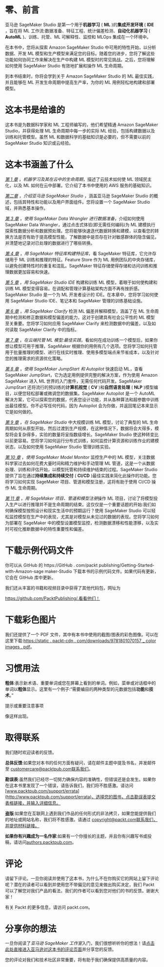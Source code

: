 

# 零、前言

亚马逊 SageMaker Studio 是第一个用于**机器学习** ( **ML** )的**集成开发环境** ( **IDE** ，旨在将 ML 工作流:数据准备、特征工程、统计偏差检测、**自动化机器学习** ( **AutoML** )、训练、托管、ML 可解释性、监控和 MLOps 集成在一个环境中。

在本书中，您将从探索 Amazon SageMaker Studio 中可用的特性开始，以分析数据、开发 ML 模型和生产模型来满足您的目标。随着您的进步，您将了解这些功能如何协同工作来解决在生产中构建 ML 模型时的常见挑战。之后，您将理解如何使用 SageMaker Studio 有效地扩展和操作 ML 生命周期。

到本书结束时，你将会学到关于 Amazon SageMaker Studio 的 ML 最佳实践，并且能够在 ML 开发生命周期中提高生产率，为你的 ML 用例轻松地构建和部署模型。

# 这本书是给谁的

这本书是为数据科学家和 ML 工程师编写的，他们希望精通 Amazon SageMaker Studio，并获得处理 ML 生命周期中每一步的实际 ML 经验，包括构建数据以及训练和托管模型。虽然 ML 和数据科学的基础知识是必要的，但不需要以前的 SageMaker Studio 知识或云经验。

# 这本书涵盖了什么

[*第 1 章*](B17447_01_ePub_RK.xhtml#_idTextAnchor013) ，*机器学习及其在云中的生命周期*，描述了云技术如何使 ML 领域民主化，以及 ML 如何在云中部署。它介绍了本书中使用的 AWS 服务的基础知识。

[*第二章*](B17447_02_ePub_RK.xhtml#_idTextAnchor025) ，*介绍亚马逊 SageMaker Studio* ，涵盖亚马逊 SageMaker Studio 的概述，包括其特性和功能以及用户界面组件。您将设置一个 SageMaker Studio 域，并熟悉基本操作。

[*第 3 章*](B17447_03_ePub_RK.xhtml#_idTextAnchor043) ，*使用 SageMaker Data Wrangler 进行数据准备*，介绍如何使用 SageMaker Data Wrangler，通过点击式体验(即无需任何编码)为 ML 建模执行探索性数据分析和数据预处理。您将能够快速迭代数据转换和建模，以查看您的转换方法是否有助于提高模型性能，了解数据中是否存在针对敏感群体的隐含偏见，并清楚地记录对已处理的数据进行了哪些转换。

[*第 4 章*](B17447_04_ePub_RK.xhtml#_idTextAnchor063) ，*用 SageMaker 特征库构建特征库*，看 SageMaker 特征库，它允许存储用于 ML 训练和推理的特征。Feature Store 作为 ML 用例团队的中央存储库，以避免创建特性时的重复和混乱。SageMaker 特征存储使得存储和访问训练和推理数据更加容易和快速。

[*第 5 章*](B17447_05_ePub_RK.xhtml#_idTextAnchor077) ，*用 SageMaker Studio IDE* 构建和训练 ML 模型，着眼于如何使构建和训练 ML 模型变得容易。在调配和管理计算基础架构方面不再有挫折感。SageMaker Studio 是一个为 ML 开发者设计的 IDE。在本章中，您将学习如何使用 SageMaker Studio IDE、笔记本和 SageMaker 管理的训练基础设施。

[*第 6 章*](B17447_06_ePub_RK.xhtml#_idTextAnchor090) ，*用 SageMaker Clarify* 检测 ML 偏差并解释模型，涵盖了在 ML 生命周期中检测和修正数据和模型偏差的能力，这对于创建具有社会公平性的 ML 模型至关重要。您将学习如何应用 SageMaker Clarify 来检测数据中的偏差，以及如何读取 SageMaker Clarify 中的指标。

[*第 7 章*](B17447_07_ePub_RK.xhtml#_idTextAnchor099) ，*在云端托管 ML 模型:最佳实践*，看如何在成功训练一个模型后，如果你想让模型可用于推理，SageMaker 根据你的用例有几个选项。您将学习如何托管用于批量推理的模型、进行在线实时推理、使用多模型端点来节省成本，以及针对您的推理需求的资源优化策略。

[*第 8 章*](B17447_08_ePub_RK.xhtml#_idTextAnchor108) ，*使用 SageMaker JumpStart 和 Autopilot* 快速启动 ML，查看 SageMaker JumpStart，它为选定用例提供完整的解决方案，作为使用 Amazon SageMaker 进入 ML 世界的入门套件，无需任何代码开发。SageMaker JumpStart 还将流行的预训练的**计算机视觉** ( **CV** )和**自然语言处理** ( **NLP** )模型编目，以便您轻松部署或微调您的数据集。SageMaker Autopilot 是一个 AutoML 解决方案，它可以探索您的数据，代表您设计功能，并从各种算法和超参数中训练出最佳模型。你不必写任何代码，因为 Autopilot 会为你做，并返回笔记本来显示它是如何做的。

[*第 9 章*](B17447_09_ePub_RK.xhtml#_idTextAnchor125) ，*在 SageMaker Studio* 中大规模训练 ML 模型，讨论了典型的 ML 生命周期如何从原型开始，然后过渡到生产规模，在这种情况下，数据将会大得多，模型将会复杂得多，实验的数量将呈指数级增长。SageMaker Studio 使这种转变比以前更容易。您将学习如何运行分布式训练，如何监控计算资源和训练作业的建模状态，以及如何使用 SageMaker Studio 管理训练实验。

[*第 10 章*](B17447_10_ePub_RK.xhtml#_idTextAnchor134) ，*使用 SageMaker Model Monitor* 监控生产中的 ML 模型，关注数据科学家过去如何花费大量时间和精力维护和手动管理 ML 管道，这是一个从数据处理、训练和评估开始，以模型托管和持续维护结束的过程。SageMaker Studio 提供了旨在通过**持续集成和持续交付** ( **CI/CD** )最佳实践来简化此操作的功能。您将学习如何实现 SageMaker 项目、管道和模型注册，这将有助于使用 CI/CD 操作 ML 生命周期。

[*第 11 章*](B17447_11_ePub_RK.xhtml#_idTextAnchor144) ，*用 SageMaker 项目、管道和模型注册*操作 ML 项目，讨论了将模型投入生产以进行推理并不是生命周期的结束。这仅仅是一个重要话题的开始:我们如何确保模型按照设计和现实生活中的预期运行？使用 SageMaker Studio 可以轻松监控模型在生产中的表现，尤其是对模型从未见过的数据的表现。您将学习如何为部署在 SageMaker 中的模型设置模型监控，检测数据漂移和性能漂移，以及实时可视化推断数据中的特性重要性和偏差。

# 下载示例代码文件

你可以从 GitHub 的 https://GitHub . com/packt publishing/Getting-Started-with-Amazon-sage maker-Studio 下载本书的示例代码文件。如果代码有更新，它会在 GitHub 库中更新。

我们还从丰富的书籍和视频目录中获得了其他代码包，网址为

https://github.com/PacktPublishing/.看看他们！

# 下载彩色图片

我们还提供了一个 PDF 文件，其中有本书中使用的截图/图表的彩色图像。可以在这里下载:[https://static . packt-cdn . com/downloads/9781801070157 _ color images . pdf](https://static.packt-cdn.com/downloads/9781801070157_ColorImages.pdf)。

# 习惯用法

**粗体**:表示新术语、重要单词或您在屏幕上看到的单词。例如，菜单或对话框中的单词以**粗体**显示。这里有一个例子:“需要编目的两种类型的元数据包括**功能**和**技术**。”

提示或重要注意事项

像这样出现。

# 取得联系

我们随时欢迎读者的反馈。

**总体反馈**:如果您对本书的任何方面有疑问，请在邮件主题中提及书名，并发邮件至 customercare@packtpub.com联系我们。

**勘误表**:虽然我们已经尽一切努力确保内容的准确性，但错误还是会发生。如果你在这本书里发现了一个错误，请告诉我们，我们将不胜感激。请访问[www.packtpub.com/support/errata](http://www.packtpub.com/support/errata)，选择您的图书，点击勘误表提交表格链接，并输入详细信息。

**盗版**:如果您在互联网上遇到我们作品的任何形式的非法拷贝，如果您能提供我们的地址或网站名称，我们将不胜感激。请通过 copyright@packt.com[联系我们，并提供材料链接。](mailto:copyright@packt.com)

**如果你有兴趣成为一名作家**:如果有一个你擅长的主题，并且你有兴趣写书或投稿，请访问[authors.packtpub.com](http://authors.packtpub.com)。

# 评论

请留下评论。一旦你阅读并使用了这本书，为什么不在你购买它的网站上留下评论呢？潜在的读者可以看到并使用您不带偏见的意见来做出购买决定，我们 Packt 可以了解您对我们产品的看法，我们的作者可以看到您对他们的书的反馈。谢谢大家！

有关 Packt 的更多信息，请访问 packt.com。

# 分享你的想法

一旦你阅读了*亚马逊 SageMaker 工作室*入门，我们很想听听你的想法！请[点击此处直接进入亚马逊对这本书的评论页面](https://packt.link/r/1-801-07015-6)并分享您的反馈。

您的评论对我们和技术社区非常重要，将有助于我们确保提供高质量的内容。